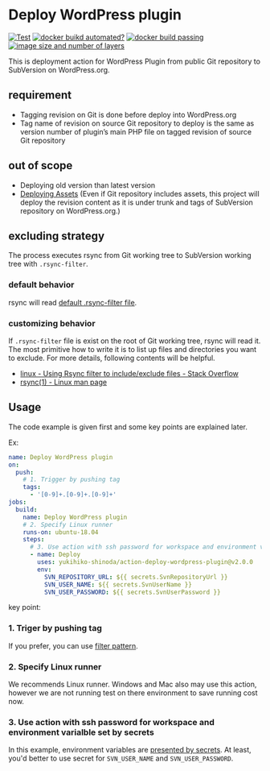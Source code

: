 # Deploy WordPress plugin

[![Test](https://github.com/yukihiko-shinoda/action-deploy-wordpress-plugin/workflows/test-local/badge.svg)](https://github.com/yukihiko-shinoda/action-deploy-wordpress-plugin/actions?query=workflow%3Atest-local)
[![docker buikd automated?](https://img.shields.io/docker/cloud/automated/futureys/deploy-wordpress-plugin.svg)](https://hub.docker.com/r/futureys/deploy-wordpress-plugin/builds)
[![docker build passing](https://img.shields.io/docker/cloud/build/futureys/deploy-wordpress-plugin.svg)](https://hub.docker.com/r/futureys/deploy-wordpress-plugin/builds)
[![image size and number of layers](https://images.microbadger.com/badges/image/futureys/deploy-wordpress-plugin.svg)](https://hub.docker.com/r/futureys/deploy-wordpress-plugin/dockerfile)

This is deployment action for WordPress Plugin
from public Git repository to SubVersion on WordPress.org.

## requirement

- Tagging revision on Git is done before deploy into WordPress.org
- Tag name of revision on source Git repository to deploy is the same as version number of plugin’s main PHP file on tagged revision of source Git repository

## out of scope

- Deploying old version than latest version
- [Deploying Assets](https://developer.wordpress.org/plugins/wordpress-org/plugin-assets/)
  (Even if Git repository includes assets, this project will deploy
   the revision content as it is under trunk and tags
   of SubVersion repository on WordPress.org.)

## excluding strategy

The process executes rsync from Git working tree to SubVersion working tree with ```.rsync-filter```.

### default behavior

rsync will read [default .rsync-filter file](https://github.com/yukihiko-shinoda/dockerfile-deploy-wordpress-plugin/blob/master/runner/project/roles/deploy-wordpress-plugin/templates/.rsync-filter.j2).

### customizing behavior

If ```.rsync-filter``` file is exist on the root of Git working tree, rsync will read it. The most primitive how to write it is to list up files and directories you want to exclude. For more details, following contents will be helpful.

- [linux - Using Rsync filter to include/exclude files - Stack Overflow](https://stackoverflow.com/questions/35364075/using-rsync-filter-to-include-exclude-files)
- [rsync(1) - Linux man page](https://linux.die.net/man/1/rsync)

## Usage

The code example is given first and some key points are explained later.

Ex:

```yaml
name: Deploy WordPress plugin
on:
  push:
    # 1. Trigger by pushing tag
    tags:
      - '[0-9]+.[0-9]+.[0-9]+'
jobs:
  build:
    name: Deploy WordPress plugin
    # 2. Specify Linux runner
    runs-on: ubuntu-18.04
    steps:
      # 3. Use action with ssh password for workspace and environment varialble set by secrets
      - name: Deploy
        uses: yukihiko-shinoda/action-deploy-wordpress-plugin@v2.0.0
        env:
          SVN_REPOSITORY_URL: ${{ secrets.SvnRepositoryUrl }}
          SVN_USER_NAME: ${{ secrets.SvnUserName }}
          SVN_USER_PASSWORD: ${{ secrets.SvnUserPassword }}
```

key point:

### 1. Triger by pushing tag

If you prefer, you can use [filter pattern](https://help.github.com/en/actions/automating-your-workflow-with-github-actions/workflow-syntax-for-github-actions#filter-pattern-cheat-sheet).

### 2. Specify Linux runner

We recommends Linux runner. Windows and Mac also may use this action,
however we are not running test on there environment to save running cost now.

### 3. Use action with ssh password for workspace and environment varialble set by secrets

In this example, environment variables are [presented by secrets](https://help.github.com/en/actions/automating-your-workflow-with-github-actions/creating-and-using-encrypted-secrets). At least, you'd better to use secret for ```SVN_USER_NAME``` and ```SVN_USER_PASSWORD```.
